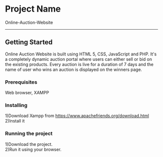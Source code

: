 # Project Name
Online-Auction-Website<hr>
## Getting Started
Online Auction Website is built using HTML 5, CSS, JavaScript and PHP. It's a completely dynamic auction portal where users can either sell or bid on the existing products. Every auction is live for a duration of 7 days and the name of user who wins an auction is displayed on the winners page.
### Prerequisites
Web browser, XAMPP
### Installing
1)Download Xampp from https://www.apachefriends.org/download.html<br>2)Install it
### Running the project
1)Download the project.<br>2)Run it using your browser.
